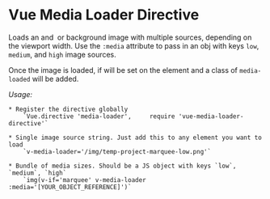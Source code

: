 # Vue Media Loader Directive

Loads an and <img> or background image with multiple sources, depending on
the viewport width. Use the `:media` attribute to pass in an obj with keys
`low`, `medium`, and `high` image sources.

Once the image is loaded, if will be set on the element and a class of
`media-loaded` will be added.

*Usage:*

	* Register the directive globally
		`Vue.directive 'media-loader',     require 'vue-media-loader-directive'`

	* Single image source string. Just add this to any element you want to load
		`v-media-loader='/img/temp-project-marquee-low.png'`

	* Bundle of media sizes. Should be a JS object with keys `low`, `medium`, `high`
		`img(v-if='marquee' v-media-loader :media='[YOUR_OBJECT_REFERENCE]')`
